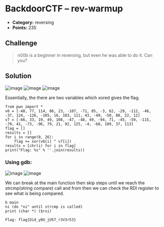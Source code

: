 # BackdoorCTF – rev-warmup

* **Category:** reversing
* **Points:** 235

## Challenge

>n00b is a beginner in reversing, but even he was able to do it. Can you?

## Solution
![image](https://user-images.githubusercontent.com/78451563/145462644-b26d9b7d-605f-4734-bb2c-0b1bba9f7924.png)
![image](https://user-images.githubusercontent.com/78451563/145462674-3947f1e1-05b2-4a4f-93f7-86bbf2a87fc7.png)
![image](https://user-images.githubusercontent.com/78451563/145465208-6e7b494c-26ef-4396-bb6f-6976a3557d57.png)

Essentially, the there are two variables which xored gives the flag.
```python3
from pwn import *
v6 = [-40, 77, 114, 86, 23, -107, -71, 85, -3, 62, -29, -112, -46, -37, 124, -126, -105, 16, 103, 111, 43, -49, -50, 88, 22, 12]
v7 = [-66, 33, 19, 49, 108, -47, -48, 49, -94, 71, -45, -59, -115, -79, 41, -73, -96, 79, 21, 92, 125, -4, -68, 109, 37, 113]
flag = []
results = []
for i in range(0, 26):
    flag += xor(v6[i] ^ v7[i])
results = [chr(i) for i in flag]
print("Flag: %s" % ''.join(results))
```
### Using gdb:
![image](https://user-images.githubusercontent.com/78451563/145464845-bb68466b-2c79-4252-9236-627be67d7c4f.png)
![image](https://user-images.githubusercontent.com/78451563/145465345-37e1f49e-c630-4e14-9116-2eec4b319f81.png)

We can break at the main function then skip steps until we reach the strcmp(string compare) call and from then we can check the RDI register to see what is being compared.

```gdb
b main
ni (do "ni" until strcmp is called)
print (char *) ($rsi)
```
```
Flag: flag{Did_y0U_jU57_r3V3r53}
```
